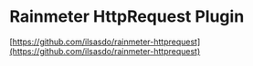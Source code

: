 # Rainmeter HttpRequest Plugin
[https://github.com/ilsasdo/rainmeter-httprequest](https://github.com/ilsasdo/rainmeter-httprequest)
